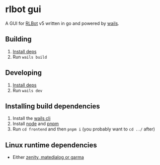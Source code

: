 # rlbot gui

A GUI for [RLBot](https://rlbot.org) v5 written in go and powered by [wails](https://wails.io).

## Building

1. [Install deps](#Installing-build-dependencies)
2. Run `wails build`

## Developing

1. [Install deps](#Installing-build-dependencies)
2. Run `wails dev`

## Installing build dependencies
1. Install the [wails cli](https://wails.io/docs/gettingstarted/installation)
2. Install [node](https://nodejs.org/en) and [pnpm](https://pnpm.io/installation)
3. Run `cd frontend` and then `pnpm i` (you probably want to `cd ../` after)

## Linux runtime dependencies

* Either [zenity, matedialog or garma](https://github.com/ncruces/zenity?tab=readme-ov-file#benefits-of-the-go-package)
